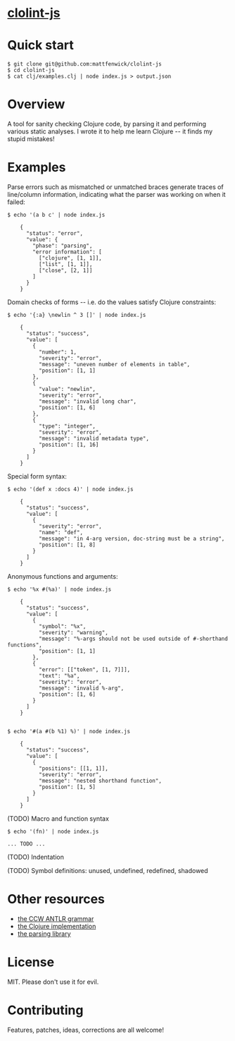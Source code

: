 [clolint-js](http://mattfenwick.github.io/clolint-js/)
=================

# Quick start #

    $ git clone git@github.com:mattfenwick/clolint-js
    $ cd clolint-js
    $ cat clj/examples.clj | node index.js > output.json


# Overview #

A tool for sanity checking Clojure code, by parsing it and performing various
static analyses.  I wrote it to help me learn Clojure -- it finds my stupid 
mistakes!


# Examples #

Parse errors such as mismatched or unmatched braces generate traces of 
line/column information, indicating what the parser was working on when it
failed:

    $ echo '(a b c' | node index.js

        {
          "status": "error",
          "value": {
            "phase": "parsing",
            "error information": [
              ["clojure", [1, 1]],
              ["list", [1, 1]],
              ["close", [2, 1]]
            ]
          }
        }


Domain checks of forms -- i.e. do the values satisfy Clojure constraints:

    $ echo '{:a} \newlin ^ 3 []' | node index.js

        {
          "status": "success",
          "value": [
            {
              "number": 1,
              "severity": "error",
              "message": "uneven number of elements in table",
              "position": [1, 1]
            },
            {
              "value": "newlin",
              "severity": "error",
              "message": "invalid long char",
              "position": [1, 6]
            },
            {
              "type": "integer",
              "severity": "error",
              "message": "invalid metadata type",
              "position": [1, 16]
            }
          ]
        }


Special form syntax:

    $ echo '(def x :docs 4)' | node index.js

        {
          "status": "success",
          "value": [
            {
              "severity": "error",
              "name": "def",
              "message": "in 4-arg version, doc-string must be a string",
              "position": [1, 8]
            }
          ]
        }

    
Anonymous functions and arguments:

    $ echo '%x #(%a)' | node index.js
    
        {
          "status": "success",
          "value": [
            {
              "symbol": "%x",
              "severity": "warning",
              "message": "%-args should not be used outside of #-shorthand functions",
              "position": [1, 1]
            },
            {
              "error": [["token", [1, 7]]],
              "text": "%a",
              "severity": "error",
              "message": "invalid %-arg",
              "position": [1, 6]
            }
          ]
        }


    $ echo '#(a #(b %1) %)' | node index.js

        {
          "status": "success",
          "value": [
            {
              "positions": [[1, 1]],
              "severity": "error",
              "message": "nested shorthand function",
              "position": [1, 5]
            }
          ]
        }


(TODO) Macro and function syntax

    $ echo '(fn)' | node index.js
    
    ... TODO ...

(TODO) Indentation

(TODO) Symbol definitions: unused, undefined, redefined, shadowed


# Other resources #

 - [the CCW ANTLR grammar](https://github.com/laurentpetit/ccw) 
 - [the Clojure implementation](https://github.com/clojure/clojure/blob/master/src/jvm/clojure/lang/LispReader.java)
 - [the parsing library](https://github.com/mattfenwick/clojarse-js)


# License #

MIT.  Please don't use it for evil.


# Contributing #

Features, patches, ideas, corrections are all welcome!

